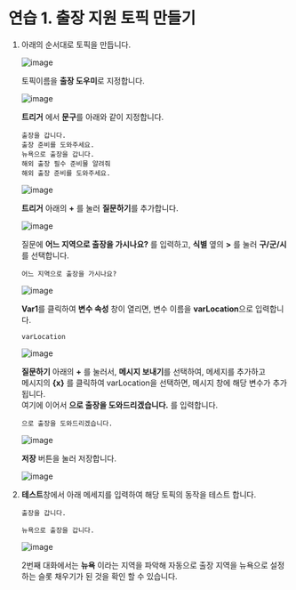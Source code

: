 # 연습 1. 출장 지원 토픽 만들기

1. 아래의 순서대로 토픽을 만듭니다.

    ![image](https://github.com/user-attachments/assets/ceb93357-87ea-4933-a14b-638d021c961a)


    토픽이름을 **출장 도우미**로 지정합니다.

    ![image](https://github.com/user-attachments/assets/6760d868-8d4b-4cb9-856f-008d54d546a2)


    **트리거** 에서 **문구**를 아래와 같이 지정합니다.

    ```
    출장을 갑니다.
    출장 준비를 도와주세요.
    뉴욕으로 출장을 갑니다.
    해외 출장 필수 준비물 알려줘
    해외 출장 준비를 도와주세요.
    ```

    ![image](https://github.com/user-attachments/assets/97b44ebf-c653-400d-87a6-a3ae1b9f56eb)


    **트리거** 아래의 **+** 를 눌러 **질문하기**를 추가합니다.

    ![image](https://github.com/user-attachments/assets/8af6022d-f07b-49c8-af6e-d5b062b8aa91)

 
    질문에 **어느 지역으로 출장을 가시나요?** 를 입력하고, **식별** 옆의 **>** 를 눌러 **구/군/시**를 선택합니다.

    ```
    어느 지역으로 출장을 가시나요?
    ```
    
    ![image](https://github.com/user-attachments/assets/6966ade0-21f4-4589-837f-91a795c1674c)

    
    **Var1**를 클릭하여 **변수 속성** 창이 열리면, 변수 이름을 **varLocation**으로 입력합니다.
   ```
   varLocation
   ```
    
    ![image](https://github.com/user-attachments/assets/27e658f4-0488-4baa-9348-047bb3feb431)

    
    **질문하기** 아래의 **+** 를 눌러서, **메시지 보내기**를 선택하여, 메세지를 추가하고</br>
    메시지의 **{x}** 를 클릭하여 varLocation을 선택하면, 메시지 창에 해당 변수가 추가됩니다.</br>
    여기에 이어서 **으로 출장을 도와드리겠습니다.** 를 입력합니다.
   ```
   으로 출장을 도와드리겠습니다.
   ```
    
    ![image](https://github.com/user-attachments/assets/4eab23cf-d39d-4ff6-92ad-95311058bd78)
    
    **저장** 버튼을 눌러 저장합니다.
    
    ![image](https://github.com/user-attachments/assets/95ee2847-d22f-4e4b-a0bc-3f020b451a6b)

3. **테스트**창에서 아래 메세지를 입력하여 해당 토픽의 동작을 테스트 합니다.

    ```
    출장을 갑니다.
    ```
    ```
    뉴욕으로 출장을 갑니다.
    ```
    
    ![image](https://github.com/user-attachments/assets/06cccda3-05e8-4c2c-8fe9-01d13da54a94)
    
    2번째 대화에서는 **뉴욕** 이라는 지역을 파악해 자동으로 출장 지역을 뉴욕으로 설정하는 슬롯 채우기가 된 것을 확인 할 수 있습니다. 
